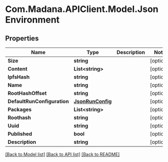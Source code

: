 
# Com.Madana.APIClient.Model.JsonEnvironment

## Properties

Name | Type | Description | Notes
------------ | ------------- | ------------- | -------------
**Size** | **string** |  | [optional] 
**Content** | **List&lt;string&gt;** |  | [optional] 
**IpfsHash** | **string** |  | [optional] 
**Name** | **string** |  | [optional] 
**RootHashOffset** | **string** |  | [optional] 
**DefaultRunConfiguration** | [**JsonRunConfig**](JsonRunConfig.md) |  | [optional] 
**Packages** | **List&lt;string&gt;** |  | [optional] 
**Roothash** | **string** |  | [optional] 
**Uuid** | **string** |  | [optional] 
**Published** | **bool** |  | [optional] 
**Description** | **string** |  | [optional] 

[[Back to Model list]](../README.md#documentation-for-models)
[[Back to API list]](../README.md#documentation-for-api-endpoints)
[[Back to README]](../README.md)

